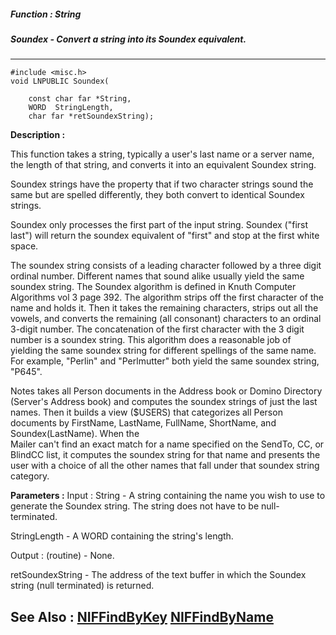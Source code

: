 ##### Function : String
##### Soundex - Convert a string into its Soundex equivalent.
---
```
#include <misc.h>
void LNPUBLIC Soundex(

	const char far *String,
	WORD  StringLength,
	char far *retSoundexString);
```
**Description :**

This function takes a string, typically a user's last name or a server name, 
the length of that string, and converts it into an equivalent Soundex string.

Soundex strings have the property that if two character strings sound the same 
but are spelled differently, they both convert to identical Soundex strings.  

Soundex only processes the first part of the input string. Soundex ("first 
last") will return the soundex equivalent of "first" and stop at the first 
white space. 

The soundex string consists of a leading character followed by a three digit 
ordinal number.  Different names that sound alike usually yield the same 
soundex string.  The Soundex algorithm is defined in Knuth Computer Algorithms 
vol 3 page 392.  The algorithm strips off the first character of the name and 
holds it.  Then it takes the remaining characters, strips out all the vowels, 
and converts the remaining (all consonant) characters to an ordinal 3-digit 
number.  The concatenation of the first character with the 3 digit number is a 
soundex string.  This algorithm does a reasonable job of yielding the same 
soundex string for different spellings of the same name.  For example, "Perlin" 
and "Perlmutter" both yield the same soundex string, "P645".

Notes takes all Person documents in the Address book or Domino Directory 
(Server's Address book) and computes the soundex strings of just the last 
names. Then it builds a view ($USERS) that categorizes all Person documents by 
FirstName, LastName, FullName, ShortName, and Soundex(LastName).  When the  
Mailer can't find an exact match for a name specified on the SendTo, CC, or 
BlindCC list, it computes the soundex string for that name and presents the 
user with a choice of all the other names that fall under that soundex string 
category.

**Parameters :**
Input :
String  -  A string containing the name you wish to use to generate the Soundex string.  The string does not have to be null-terminated.

StringLength  -  A WORD containing the string's length.

Output :
(routine)  -  None.


retSoundexString  -  The address of the text buffer in which the Soundex string (null terminated) is returned.


**See Also :**
[NIFFindByKey](/reference/Func/NIFFindByKey)
[NIFFindByName](/reference/Func/NIFFindByName)
---
